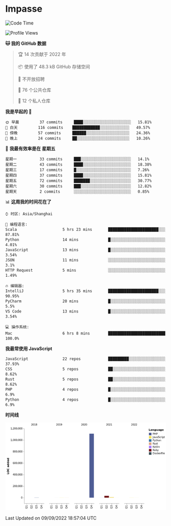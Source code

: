 # Impasse

<!--START_SECTION:waka-->
![Code Time](http://img.shields.io/badge/Code%20Time-1%2C522%20hrs%2041%20mins-blue)

![Profile Views](http://img.shields.io/badge/%E4%B8%AA%E4%BA%BA%E8%B5%84%E6%96%99%E8%A7%82%E7%9C%8B%E6%AC%A1%E6%95%B0-4-blue)

**🐱 我的 GitHub 数据** 

> 🏆 14 次贡献于 2022 年
 > 
> 📦  使用了 48.3 kB GitHub 存储空间 
 > 
> 🚫 不开放招聘
 > 
> 📜 76 个公共仓库 
 > 
> 🔑 12 个私人仓库  
 > 
**我是早起的 🐤** 

```text
🌞 早晨         37 commits     ████░░░░░░░░░░░░░░░░░░░░░   15.81% 
🌆 白天         116 commits    ████████████░░░░░░░░░░░░░   49.57% 
🌃 傍晚         57 commits     ██████░░░░░░░░░░░░░░░░░░░   24.36% 
🌙 晚上         24 commits     ██░░░░░░░░░░░░░░░░░░░░░░░   10.26%

```
📅 **我最有效率是在 星期五** 

```text
星期一          33 commits     ███░░░░░░░░░░░░░░░░░░░░░░   14.1% 
星期二          43 commits     ████░░░░░░░░░░░░░░░░░░░░░   18.38% 
星期三          17 commits     █░░░░░░░░░░░░░░░░░░░░░░░░   7.26% 
星期四          37 commits     ████░░░░░░░░░░░░░░░░░░░░░   15.81% 
星期五          72 commits     ███████░░░░░░░░░░░░░░░░░░   30.77% 
星期六          30 commits     ███░░░░░░░░░░░░░░░░░░░░░░   12.82% 
星期天          2 commits      ░░░░░░░░░░░░░░░░░░░░░░░░░   0.85%

```


📊 **这周我的时间花在了** 

```text
⌚︎ 时区: Asia/Shanghai

💬 编程语言: 
Scala                    5 hrs 23 mins       ██████████████████████░░░   87.81% 
Python                   14 mins             █░░░░░░░░░░░░░░░░░░░░░░░░   4.01% 
JavaScript               13 mins             █░░░░░░░░░░░░░░░░░░░░░░░░   3.54% 
JSON                     11 mins             ░░░░░░░░░░░░░░░░░░░░░░░░░   3.1% 
HTTP Request             5 mins              ░░░░░░░░░░░░░░░░░░░░░░░░░   1.49%

🔥 编辑器: 
IntelliJ                 5 hrs 35 mins       ██████████████████████░░░   90.95% 
PyCharm                  20 mins             █░░░░░░░░░░░░░░░░░░░░░░░░   5.5% 
VS Code                  13 mins             █░░░░░░░░░░░░░░░░░░░░░░░░   3.54%

💻 操作系统: 
Mac                      6 hrs 8 mins        █████████████████████████   100.0%

```

**我最常使用 JavaScript** 

```text
JavaScript               22 repos            █████████░░░░░░░░░░░░░░░░   37.93% 
CSS                      5 repos             ██░░░░░░░░░░░░░░░░░░░░░░░   8.62% 
Rust                     5 repos             ██░░░░░░░░░░░░░░░░░░░░░░░   8.62% 
PHP                      4 repos             █░░░░░░░░░░░░░░░░░░░░░░░░   6.9% 
Python                   4 repos             █░░░░░░░░░░░░░░░░░░░░░░░░   6.9%

```


**时间线**

![Chart not found](https://raw.githubusercontent.com/impasse/impasse/master/charts/bar_graph.png) 


 Last Updated on 09/09/2022 18:57:04 UTC
<!--END_SECTION:waka-->
